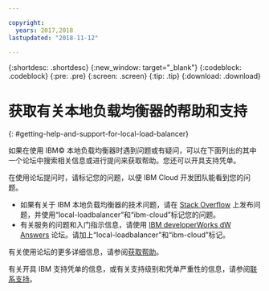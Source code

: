 ```yaml
---

copyright:
  years: 2017,2018
lastupdated: "2018-11-12"

---
```


{:shortdesc: .shortdesc}
{:new_window: target="_blank"}
{:codeblock: .codeblock}
{:pre: .pre}
{:screen: .screen}
{:tip: .tip}
{:download: .download}

# 获取有关本地负载均衡器的帮助和支持
{: #getting-help-and-support-for-local-load-balancer}

如果在使用 IBM© 本地负载均衡器时遇到问题或有疑问，可以在下面列出的其中一个论坛中搜索相关信息或进行提问来获取帮助。您还可以开具支持凭单。

在使用论坛提问时，请标记您的问题，以便 IBM Cloud 开发团队能看到您的问题。

* 如果有关于 IBM 本地负载均衡器的技术问题，请在 [Stack Overflow](https://stackoverflow.com/search?q=local-loadbalancer+ibm-bluemix) 上发布问题，并使用“local-loadbalancer”和“ibm-cloud”标记您的问题。
* 有关服务的问题和入门指示信息，请使用 [IBM developerWorks dW Answers](https://developer.ibm.com/answers/topics/local-loadbalancer.html?smartspace=ibm-cloud) 论坛。请加上“local-loadbalancer”和“ibm-cloud”标记。

有关使用论坛的更多详细信息，请参阅[获取帮助](https://{DomainName}/docs/get-support?topic=get-support-using-avatar)。

有关开具 IBM 支持凭单的信息，或有关支持级别和凭单严重性的信息，请参阅[联系支持](/docs/get-support?topic=get-support-contacting-bluemix-support-dedicated-local)。

